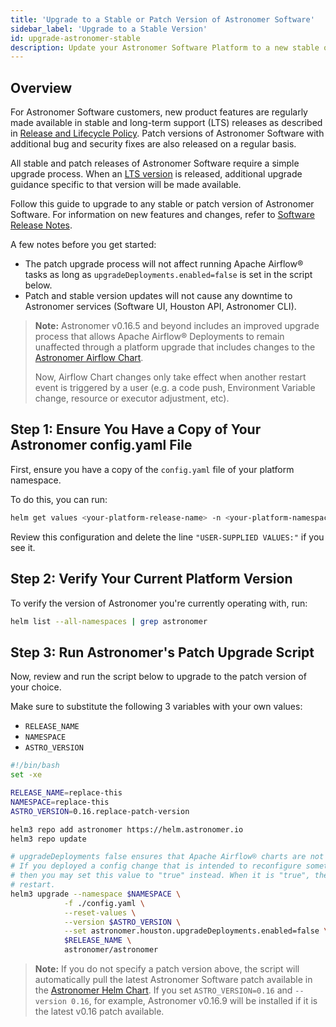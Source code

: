 ```yaml
---
title: 'Upgrade to a Stable or Patch Version of Astronomer Software'
sidebar_label: 'Upgrade to a Stable Version'
id: upgrade-astronomer-stable
description: Update your Astronomer Software Platform to a new stable or patch version.
---
```


## Overview

For Astronomer Software customers, new product features are regularly made available in stable and long-term support (LTS) releases as described in [Release and Lifecycle Policy](release-lifecycle-policy.md). Patch versions of Astronomer Software with additional bug and security fixes are also released on a regular basis.

All stable and patch releases of Astronomer Software require a simple upgrade process. When an [LTS version](release-lifecycle-policy.md#release-channels) is released, additional upgrade guidance specific to that version will be made available.

Follow this guide to upgrade to any stable or patch version of Astronomer Software. For information on new features and changes, refer to [Software Release Notes](release-notes.md).

A few notes before you get started:
- The patch upgrade process will not affect running Apache Airflow® tasks as long as `upgradeDeployments.enabled=false` is set in the script below.
- Patch and stable version updates will not cause any downtime to Astronomer services (Software UI, Houston API, Astronomer CLI).

> **Note:** Astronomer v0.16.5 and beyond includes an improved upgrade process that allows Apache Airflow® Deployments to remain unaffected through a platform upgrade that includes changes to the [Astronomer Airflow Chart](https://github.com/astronomer/airflow-chart).
>
> Now, Airflow Chart changes only take effect when another restart event is triggered by a user (e.g. a code push, Environment Variable change, resource or executor adjustment, etc).

## Step 1: Ensure You Have a Copy of Your Astronomer config.yaml File

First, ensure you have a copy of the `config.yaml` file of your platform namespace.

To do this, you can run:

```sh
helm get values <your-platform-release-name> -n <your-platform-namespace>  > config.yaml
```

Review this configuration and delete the line `"USER-SUPPLIED VALUES:"` if you see it.

## Step 2: Verify Your Current Platform Version

To verify the version of Astronomer you're currently operating with, run:

```sh
helm list --all-namespaces | grep astronomer
```

## Step 3: Run Astronomer's Patch Upgrade Script

Now, review and run the script below to upgrade to the patch version of your choice.

Make sure to substitute the following 3 variables with your own values:

- `RELEASE_NAME`
- `NAMESPACE`
- `ASTRO_VERSION`

```sh
#!/bin/bash
set -xe

RELEASE_NAME=replace-this
NAMESPACE=replace-this
ASTRO_VERSION=0.16.replace-patch-version

helm3 repo add astronomer https://helm.astronomer.io
helm3 repo update

# upgradeDeployments false ensures that Apache Airflow® charts are not upgraded when this script is ran
# If you deployed a config change that is intended to reconfigure something inside Airflow,
# then you may set this value to "true" instead. When it is "true", then each Airflow chart will
# restart.
helm3 upgrade --namespace $NAMESPACE \
            -f ./config.yaml \
            --reset-values \
            --version $ASTRO_VERSION \
            --set astronomer.houston.upgradeDeployments.enabled=false \
            $RELEASE_NAME \
            astronomer/astronomer
```

> **Note:** If you do not specify a patch version above, the script will automatically pull the latest Astronomer Software patch available in the [Astronomer Helm Chart](https://github.com/astronomer/astronomer/releases). If you set `ASTRO_VERSION=0.16` and `--version 0.16`, for example, Astronomer v0.16.9 will be installed if it is the latest v0.16 patch available.

